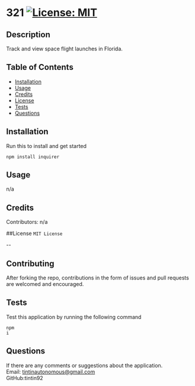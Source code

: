 # 321 [![License: MIT](https://img.shields.io/badge/License-MIT-yellow.svg)](https://opensource.org/licenses/MIT)

  ## Description
  Track and view space flight launches in Florida.
  
  ## Table of Contents
  
  * [Installation](#installation)
  * [Usage](#usage)
  * [Credits](#credit)
  * [License](#license)
  * [Tests](#test)
  * [Questions](#questions) 

  ## Installation
  Run this to install and get started
  <pre><code>npm install inquirer</code></pre>


  ## Usage 
  n/a

  ## Credits
  Contributors: n/a

  ##License
  <code>MIT License</code>

  --

  ## Contributing
  After forking the repo, contributions in the form of issues and pull requests are welcomed and encouraged. 

  ## Tests
  Test this application by running the following command
    <pre><code>npm i</code></pre>

  ## Questions
  If there are any comments or suggestions about the application. 
  <br>
    Email: tintinautonomous@gmail.com
  <br>
    GitHub:tintin92
  